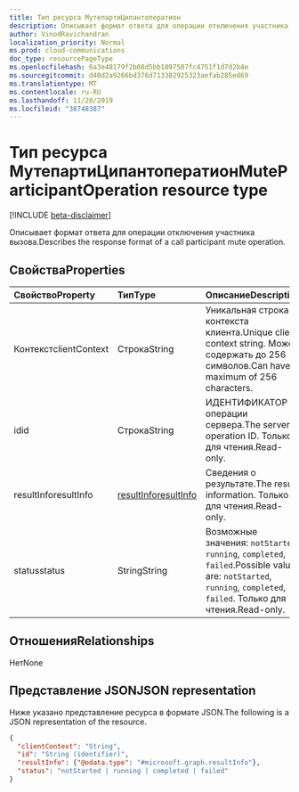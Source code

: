 ```yaml
---
title: Тип ресурса МутепартиЦипантоператион
description: Описывает формат ответа для операции отключения участника вызова.
author: VinodRavichandran
localization_priority: Normal
ms.prod: cloud-communications
doc_type: resourcePageType
ms.openlocfilehash: 6a3e48179f2b08d5bb1097507fc4751f1d7d2b4e
ms.sourcegitcommit: d40d2a9266bd376d713382925323aefab285ed69
ms.translationtype: MT
ms.contentlocale: ru-RU
ms.lasthandoff: 11/20/2019
ms.locfileid: "38748387"
---
```

# <a name="muteparticipantoperation-resource-type"></a><span data-ttu-id="4e6aa-103">Тип ресурса МутепартиЦипантоператион</span><span class="sxs-lookup"><span data-stu-id="4e6aa-103">MuteParticipantOperation resource type</span></span>

[!INCLUDE [beta-disclaimer](../../includes/beta-disclaimer.md)]

<span data-ttu-id="4e6aa-104">Описывает формат ответа для операции отключения участника вызова.</span><span class="sxs-lookup"><span data-stu-id="4e6aa-104">Describes the response format of a call participant mute operation.</span></span>

## <a name="properties"></a><span data-ttu-id="4e6aa-105">Свойства</span><span class="sxs-lookup"><span data-stu-id="4e6aa-105">Properties</span></span>

| <span data-ttu-id="4e6aa-106">Свойство</span><span class="sxs-lookup"><span data-stu-id="4e6aa-106">Property</span></span>                       | <span data-ttu-id="4e6aa-107">Тип</span><span class="sxs-lookup"><span data-stu-id="4e6aa-107">Type</span></span>                        | <span data-ttu-id="4e6aa-108">Описание</span><span class="sxs-lookup"><span data-stu-id="4e6aa-108">Description</span></span>                                                                                                                                       |
| :----------------------------- | :---------------------------| :-------------------------------------------------------------------------------------------------------------------------------------------------|
| <span data-ttu-id="4e6aa-109">Контекст</span><span class="sxs-lookup"><span data-stu-id="4e6aa-109">clientContext</span></span>                  | <span data-ttu-id="4e6aa-110">Строка</span><span class="sxs-lookup"><span data-stu-id="4e6aa-110">String</span></span>                      | <span data-ttu-id="4e6aa-111">Уникальная строка контекста клиента.</span><span class="sxs-lookup"><span data-stu-id="4e6aa-111">Unique client context string.</span></span> <span data-ttu-id="4e6aa-112">Может содержать до 256 символов.</span><span class="sxs-lookup"><span data-stu-id="4e6aa-112">Can have a maximum of 256 characters.</span></span>                                                                               |
| <span data-ttu-id="4e6aa-113">id</span><span class="sxs-lookup"><span data-stu-id="4e6aa-113">id</span></span>                             | <span data-ttu-id="4e6aa-114">Строка</span><span class="sxs-lookup"><span data-stu-id="4e6aa-114">String</span></span>                      | <span data-ttu-id="4e6aa-115">ИДЕНТИФИКАТОР операции сервера.</span><span class="sxs-lookup"><span data-stu-id="4e6aa-115">The server operation ID.</span></span> <span data-ttu-id="4e6aa-116">Только для чтения.</span><span class="sxs-lookup"><span data-stu-id="4e6aa-116">Read-only.</span></span>                                                                                            |
| <span data-ttu-id="4e6aa-117">resultInfo</span><span class="sxs-lookup"><span data-stu-id="4e6aa-117">resultInfo</span></span>                     | [<span data-ttu-id="4e6aa-118">resultInfo</span><span class="sxs-lookup"><span data-stu-id="4e6aa-118">resultInfo</span></span>](resultinfo.md) | <span data-ttu-id="4e6aa-119">Сведения о результате.</span><span class="sxs-lookup"><span data-stu-id="4e6aa-119">The result information.</span></span>  <span data-ttu-id="4e6aa-120">Только для чтения.</span><span class="sxs-lookup"><span data-stu-id="4e6aa-120">Read-only.</span></span>                                                                                            |
| <span data-ttu-id="4e6aa-121">status</span><span class="sxs-lookup"><span data-stu-id="4e6aa-121">status</span></span>                         | <span data-ttu-id="4e6aa-122">String</span><span class="sxs-lookup"><span data-stu-id="4e6aa-122">String</span></span>                      | <span data-ttu-id="4e6aa-123">Возможные значения: `notStarted`, `running`, `completed`, `failed`.</span><span class="sxs-lookup"><span data-stu-id="4e6aa-123">Possible values are: `notStarted`, `running`, `completed`, `failed`.</span></span> <span data-ttu-id="4e6aa-124">Только для чтения.</span><span class="sxs-lookup"><span data-stu-id="4e6aa-124">Read-only.</span></span>                                                 |

## <a name="relationships"></a><span data-ttu-id="4e6aa-125">Отношения</span><span class="sxs-lookup"><span data-stu-id="4e6aa-125">Relationships</span></span>
<span data-ttu-id="4e6aa-126">Нет</span><span class="sxs-lookup"><span data-stu-id="4e6aa-126">None</span></span>

## <a name="json-representation"></a><span data-ttu-id="4e6aa-127">Представление JSON</span><span class="sxs-lookup"><span data-stu-id="4e6aa-127">JSON representation</span></span>

<span data-ttu-id="4e6aa-128">Ниже указано представление ресурса в формате JSON.</span><span class="sxs-lookup"><span data-stu-id="4e6aa-128">The following is a JSON representation of the resource.</span></span>

<!-- {
  "blockType": "resource",
  "optionalProperties": [

  ],
  "@odata.type": "microsoft.graph.muteParticipantOperation"
}-->
```json
{
  "clientContext": "String",
  "id": "String (identifier)",
  "resultInfo": {"@odata.type": "#microsoft.graph.resultInfo"},
  "status": "notStarted | running | completed | failed"
}
```

<!-- uuid: 8fcb5dbc-d5aa-4681-8e31-b001d5168d79
2015-10-25 14:57:30 UTC -->
<!-- {
  "type": "#page.annotation",
  "description": "muteParticipantOperation resource",
  "keywords": "",
  "section": "documentation",
  "tocPath": ""
}-->
